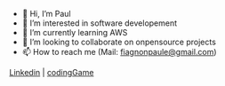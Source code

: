 - 👋 Hi, I’m Paul
- 👀 I’m interested in software developement
- 🌱 I’m currently learning AWS
- 💞️ I’m looking to collaborate on onpensource projects
- 📫 How to reach me (Mail: fiagnonpaule@gmail.com)


[Linkedin](https://www.linkedin.com/in/pauletse)  |  [codingGame](https://www.codingame.com/profile/c4498eb5256ebefd6d833515e46bd95b8956604) 

<!---
paulEtse/paulEtse is a ✨ special ✨ repository because its `README.md` (this file) appears on your GitHub profile.
You can click the Preview link to take a look at your changes.
--->
